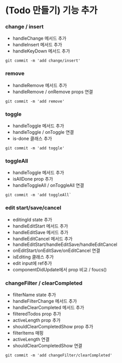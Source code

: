 # (Todo 만들기) 기능 추가

### change / insert

- handleChange 메서드 추가
- handleInsert 메서드 추가
- handleKeyDown 메서드 추가

```shell
git commit -m 'add change/insert'
```

### remove

- handleRemove 메서드 추가
- handleRemove / onRemove props 연결

```shell
git commit -m 'add remove'
```

### toggle

- handleToggle 메서드 추가
- handleToggle / onToggle 연결
- is-done 클래스 추가

```shell
git commit -m 'add toggle'
```

### toggleAll

- handleToggle 메서드 추가
- isAllDone prop 추가
- handleToggleAll / onToggleAll 연결

```shell
git commit -m 'add toggleAll`
```

### edit start/save/cancel

- editingId state 추가
- handleEditStart 메서드 추가
- handleEditSave 메서드 추가
- handleEditCancel 메서드 추가
- handleEditStart/handleEditSave/handleEditCancel
- onEditStart/onEditSave/onEditCancel 연결
- isEditing 클래스 추가
- edit input에 ref추가
- componentDidUpdate에서 prop 비교 / foucs()

### changeFilter / clearCompleted

- filterName state 추가
- handleFilterChange 메서드 추가
- handleClearCompleted 메서드 추가
- filteredTodos prop 추가
- activeLength prop 추가
- shouldClearCompletedShow prop 추가
- filterItems 매핑
- activeLength 연결
- shouldClearCompletedShow 연결

```shell
git commit -m 'add changeFilter/clearCompleted'
```
